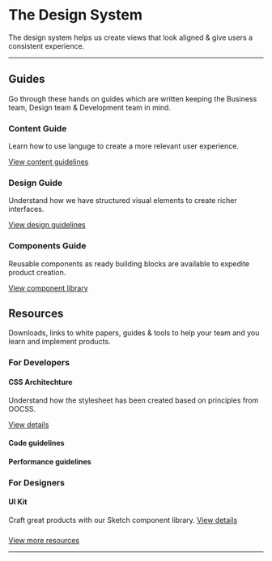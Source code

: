 # The Design System

The design system helps us create views that look aligned & give users a consistent experience.

---

## Guides

Go through these hands on guides which are written keeping the Business team, Design team & Development team in mind.

### Content Guide

Learn how to use languge to create a more relevant user experience.

[View content guidelines](content.md)

### Design Guide

Understand how we have structured visual elements to create richer interfaces.

[View design guidelines](design.md)

### Components Guide

Reusable components as ready building blocks are available to expedite product creation.

[View component library](components.md)

## Resources

Downloads, links to white papers, guides & tools to help your team and you learn and implement products.

### For Developers

#### CSS Architechture

Understand how the stylesheet has been created based on principles from OOCSS.

[View details](for-developers.md)

#### Code guidelines

#### Performance guidelines

### For Designers

#### UI Kit

Craft great products with our Sketch component library.
[View details](for-designers.md)

###

[View more resources](resources.md)

---

<!-- ## Content (to be done with Sandhya)

--- -->

